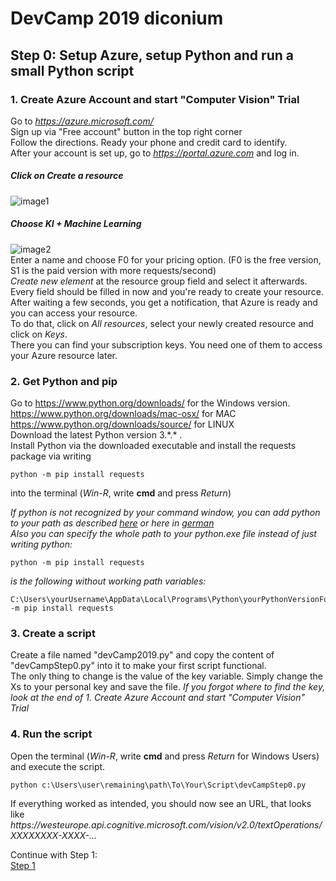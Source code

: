 # DevCamp 2019 diconium
## Step 0: Setup Azure, setup Python and run a small Python script
### 1. Create Azure Account and start "Computer Vision" Trial ###  
Go to *https://azure.microsoft.com/*  
Sign up via "Free account" button in the top right corner  
Follow the directions. Ready your phone and credit card to identify.  
After your account is set up, go to *https://portal.azure.com* and log in.  
##### Click on *Create a resource*   
![image1](https://raw.githubusercontent.com/volkerhielscher/netnei/master/step_0/TutorialImages/createRes.jpg)  
##### Choose KI + Machine Learning  
![image2](https://raw.githubusercontent.com/volkerhielscher/netnei/master/step_0/TutorialImages/createRes2.jpg)  
Enter a name and choose F0 for your pricing option. (F0 is the free version, S1 is the paid version with more requests/second)  
*Create new element* at the resource group field and select it afterwards.  
Every field should be filled in now and you're ready to create your resource.
After waiting a few seconds, you get a notification, that Azure is ready and you can access your resource.  
To do that, click on *All resources*, select your newly created resource and click on *Keys*.  
There you can find your subscription keys. You need one of them to access your Azure resource later.  
 
### 2. Get Python and pip  
Go to https://www.python.org/downloads/ for the Windows version.  
https://www.python.org/downloads/mac-osx/ for MAC  
https://www.python.org/downloads/source/ for LINUX  
Download the latest Python version 3.\*.\* .  
Install Python via the downloaded executable and install the requests package via writing

    python -m pip install requests  

into the terminal (*Win-R*, write **cmd** and press *Return*)  


*If python is not recognized by your command window, you can add python to your path as described [here](https://www.architectryan.com/2018/03/17/add-to-the-path-on-windows-10/) or here in [german](https://bodo-schoenfeld.de/umgebungsvariablen-in-windows-10-bearbeiten/)*  
*Also you can specify the whole path to your python.exe file instead of just writing python:*  

    python -m pip install requests
	
*is the following without working path variables:*

    C:\Users\yourUsername\AppData\Local\Programs\Python\yourPythonVersionFolder\python.exe -m pip install requests




### 3. Create a script  
Create a file named "devCamp2019.py"
and copy the content of "devCampStep0.py" into it to make your first script functional.  
The only thing to change is the value of the key variable. Simply change the Xs to your personal key and save the file.
*If you forgot where to find the key, look at the end of* *1. Create Azure Account and start "Computer Vision" Trial*
### 4. Run the script  
Open the terminal (*Win-R*, write **cmd** and press *Return* for Windows Users) and execute the script.

    python c:\Users\user\remaining\path\To\Your\Script\devCampStep0.py

If everything worked as intended, you should now see an URL, that looks like  
*https://<i></i>westeurope.api.cognitive.microsoft.com/vision/v2.0/textOperations/XXXXXXXX-XXXX-...*  

Continue with Step 1:  
[Step 1](https://github.com/volkerhielscher/netnei/blob/master/step_1/)
